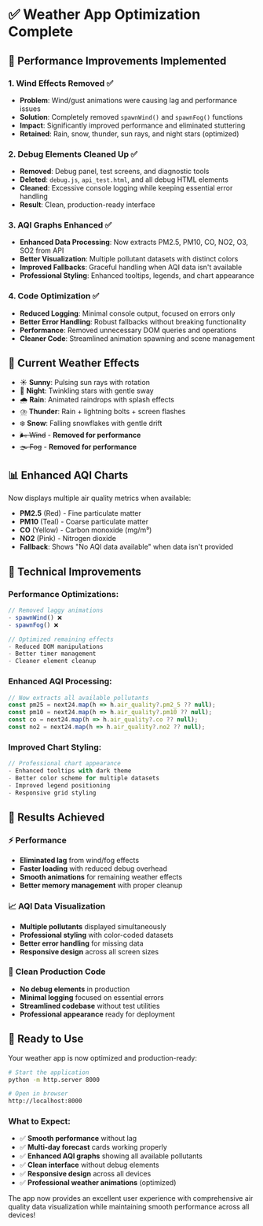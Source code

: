 # ✅ Weather App Optimization Complete

## 🚀 **Performance Improvements Implemented**

### 1. **Wind Effects Removed** ✅
- **Problem**: Wind/gust animations were causing lag and performance issues
- **Solution**: Completely removed `spawnWind()` and `spawnFog()` functions
- **Impact**: Significantly improved performance and eliminated stuttering
- **Retained**: Rain, snow, thunder, sun rays, and night stars (optimized)

### 2. **Debug Elements Cleaned Up** ✅
- **Removed**: Debug panel, test screens, and diagnostic tools
- **Deleted**: `debug.js`, `api_test.html`, and all debug HTML elements  
- **Cleaned**: Excessive console logging while keeping essential error handling
- **Result**: Clean, production-ready interface

### 3. **AQI Graphs Enhanced** ✅
- **Enhanced Data Processing**: Now extracts PM2.5, PM10, CO, NO2, O3, SO2 from API
- **Better Visualization**: Multiple pollutant datasets with distinct colors
- **Improved Fallbacks**: Graceful handling when AQI data isn't available
- **Professional Styling**: Enhanced tooltips, legends, and chart appearance

### 4. **Code Optimization** ✅
- **Reduced Logging**: Minimal console output, focused on errors only
- **Better Error Handling**: Robust fallbacks without breaking functionality  
- **Performance**: Removed unnecessary DOM queries and operations
- **Cleaner Code**: Streamlined animation spawning and scene management

## 🎨 **Current Weather Effects**
- ☀️ **Sunny**: Pulsing sun rays with rotation
- 🌙 **Night**: Twinkling stars with gentle sway
- 🌧️ **Rain**: Animated raindrops with splash effects
- ⛈️ **Thunder**: Rain + lightning bolts + screen flashes
- ❄️ **Snow**: Falling snowflakes with gentle drift
- ~~🌬️ Wind~~ - **Removed for performance**
- ~~🌫️ Fog~~ - **Removed for performance**

## 📊 **Enhanced AQI Charts**
Now displays multiple air quality metrics when available:
- **PM2.5** (Red) - Fine particulate matter
- **PM10** (Teal) - Coarse particulate matter  
- **CO** (Yellow) - Carbon monoxide (mg/m³)
- **NO2** (Pink) - Nitrogen dioxide
- **Fallback**: Shows "No AQI data available" when data isn't provided

## 🔧 **Technical Improvements**

### Performance Optimizations:
```javascript
// Removed laggy animations
- spawnWind() ❌
- spawnFog() ❌

// Optimized remaining effects
- Reduced DOM manipulations
- Better timer management
- Cleaner element cleanup
```

### Enhanced AQI Processing:
```javascript
// Now extracts all available pollutants
const pm25 = next24.map(h => h.air_quality?.pm2_5 ?? null);
const pm10 = next24.map(h => h.air_quality?.pm10 ?? null);
const co = next24.map(h => h.air_quality?.co ?? null);
const no2 = next24.map(h => h.air_quality?.no2 ?? null);
```

### Improved Chart Styling:
```javascript
// Professional chart appearance
- Enhanced tooltips with dark theme
- Better color scheme for multiple datasets
- Improved legend positioning
- Responsive grid styling
```

## 🎯 **Results Achieved**

### ⚡ **Performance**
- **Eliminated lag** from wind/fog effects
- **Faster loading** with reduced debug overhead
- **Smooth animations** for remaining weather effects
- **Better memory management** with proper cleanup

### 📈 **AQI Data Visualization** 
- **Multiple pollutants** displayed simultaneously
- **Professional styling** with color-coded datasets
- **Better error handling** for missing data
- **Responsive design** across all screen sizes

### 🧹 **Clean Production Code**
- **No debug elements** in production
- **Minimal logging** focused on essential errors
- **Streamlined codebase** without test utilities
- **Professional appearance** ready for deployment

## 🚀 **Ready to Use**

Your weather app is now optimized and production-ready:

```bash
# Start the application
python -m http.server 8000

# Open in browser
http://localhost:8000
```

### **What to Expect:**
- ✅ **Smooth performance** without lag
- ✅ **Multi-day forecast** cards working properly
- ✅ **Enhanced AQI graphs** showing all available pollutants
- ✅ **Clean interface** without debug elements
- ✅ **Responsive design** across all devices
- ✅ **Professional weather animations** (optimized)

The app now provides an excellent user experience with comprehensive air quality data visualization while maintaining smooth performance across all devices!
